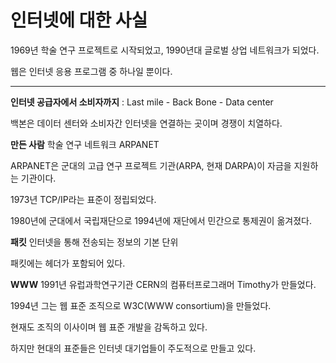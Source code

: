 # 인터넷에 대한 사실

1969년 학술 연구 프로젝트로 시작되었고, 1990년대 글로벌 상업 네트워크가 되었다.

웹은 인터넷 응용 프로그램 중 하나일 뿐이다.

---

**인터넷 공급자에서 소비자까지** : Last mile - Back Bone - Data center

백본은 데이터 센터와 소비자간 인터넷을 연결하는 곳이며 경쟁이 치열하다.

**만든 사람** 학술 연구 네트워크 ARPANET

ARPANET은 군대의 고급 연구 프로젝트 기관(ARPA, 현재 DARPA)이 자금을 지원하는 기관이다.

1973년 TCP/IP라는 표준이 정립되었다.

1980년에 군대에서 국립재단으로 1994년에 재단에서 민간으로 통제권이 옮겨졌다.

**패킷** 인터넷을 통해 전송되는 정보의 기본 단위

패킷에는 헤더가 포함되어 있다.

**WWW** 1991년 유럽과학연구기관 CERN의 컴퓨터프로그래머 Timothy가 만들었다.

1994년 그는 웹 표준 조직으로 W3C(WWW consortium)을 만들었다.

현재도 조직의 이사이며 웹 표준 개발을 감독하고 있다.

하지만 현대의 표준들은 인터넷 대기업들이 주도적으로 만들고 있다.